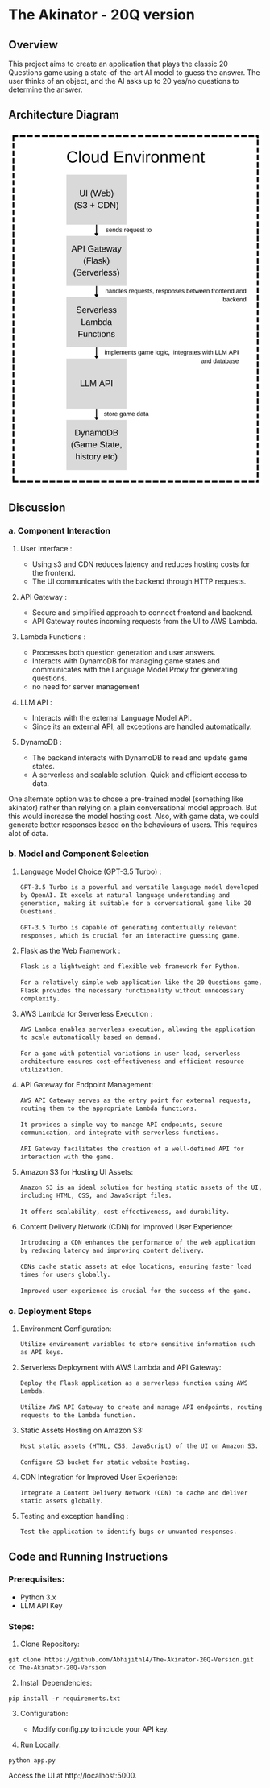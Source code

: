 # The Akinator - 20Q version

## Overview
This project aims to create an application that plays the classic 20 Questions game using a state-of-the-art AI model to guess the answer. The user thinks of an object, and the AI asks up to 20 yes/no questions to determine the answer.

## Architecture Diagram
<img src="static/images/arch.png">


## Discussion
### a. Component Interaction

1. User Interface : 
    - Using s3 and CDN reduces latency and reduces hosting costs for the frontend.
    - The UI communicates with the backend through HTTP requests.

2. API Gateway : 
    - Secure and simplified approach to connect frontend and backend.
    - API Gateway routes incoming requests from the UI to AWS Lambda.

3. Lambda Functions :
    - Processes both question generation and user answers. 
    - Interacts with DynamoDB for managing game states and communicates with the Language Model Proxy for generating questions.
    - no need for server management

4. LLM API :
    - Interacts with the external Language Model API.
    - Since its an external API, all exceptions are handled automatically.

5. DynamoDB :
    - The backend interacts with DynamoDB to read and update game states.
    - A serverless and scalable solution. Quick and efficient access to data.


One alternate option was to chose a pre-trained model (something like akinator) rather than relying on a plain conversational model approach. But this would increase the model hosting cost. Also, with game data, we could generate better responses based on the behaviours of users. This requires alot of data.


### b. Model and Component Selection
1. Language Model Choice (GPT-3.5 Turbo) :     
    
    ```
    GPT-3.5 Turbo is a powerful and versatile language model developed by OpenAI. It excels at natural language understanding and generation, making it suitable for a conversational game like 20 Questions.
    
    GPT-3.5 Turbo is capable of generating contextually relevant responses, which is crucial for an interactive guessing game.
    ```

2. Flask as the Web Framework :
    ```
    Flask is a lightweight and flexible web framework for Python.

    For a relatively simple web application like the 20 Questions game, Flask provides the necessary functionality without unnecessary complexity.
    ```

3. AWS Lambda for Serverless Execution :
    ```
    AWS Lambda enables serverless execution, allowing the application to scale automatically based on demand.

    For a game with potential variations in user load, serverless architecture ensures cost-effectiveness and efficient resource utilization.
    ```

4. API Gateway for Endpoint Management:
    ```
    AWS API Gateway serves as the entry point for external requests, routing them to the appropriate Lambda functions.

    It provides a simple way to manage API endpoints, secure communication, and integrate with serverless functions.
    
    API Gateway facilitates the creation of a well-defined API for interaction with the game.
    ```

5. Amazon S3 for Hosting UI Assets:
    ```
    Amazon S3 is an ideal solution for hosting static assets of the UI, including HTML, CSS, and JavaScript files.

    It offers scalability, cost-effectiveness, and durability.
    ```
    
6. Content Delivery Network (CDN) for Improved User Experience:
    ```
    Introducing a CDN enhances the performance of the web application by reducing latency and improving content delivery.

    CDNs cache static assets at edge locations, ensuring faster load times for users globally.

    Improved user experience is crucial for the success of the game.
    ```

### c. Deployment Steps

1. Environment Configuration:
    ```
    Utilize environment variables to store sensitive information such as API keys.
    ```

2. Serverless Deployment with AWS Lambda and API Gateway:
    ```
    Deploy the Flask application as a serverless function using AWS Lambda.
    
    Utilize AWS API Gateway to create and manage API endpoints, routing requests to the Lambda function.
    ```
3. Static Assets Hosting on Amazon S3:
    ```
    Host static assets (HTML, CSS, JavaScript) of the UI on Amazon S3.

    Configure S3 bucket for static website hosting.
    ```

4. CDN Integration for Improved User Experience:
    ```
    Integrate a Content Delivery Network (CDN) to cache and deliver static assets globally.
    ```

5. Testing and exception handling :
    ```
    Test the application to identify bugs or unwanted responses.
    ```

## Code and Running Instructions

### Prerequisites:
- Python 3.x
- LLM API Key

### Steps:
1. Clone Repository:

```
git clone https://github.com/Abhijith14/The-Akinator-20Q-Version.git
cd The-Akinator-20Q-Version
```

2. Install Dependencies:

```
pip install -r requirements.txt
```

3. Configuration:
    - Modify config.py to include your API key.

4. Run Locally:

```
python app.py
```

Access the UI at http://localhost:5000.

